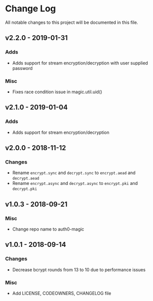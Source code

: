 # Change Log

All notable changes to this project will be documented in this file.

## v2.2.0 - 2019-01-31

### Adds

- Adds support for stream encryption/decryption with user supplied password

### Misc

- Fixes race condition issue in magic.util.uid()

## v2.1.0 - 2019-01-04

### Adds

- Adds support for stream encryption/decryption

## v2.0.0 - 2018-11-12

### Changes

- Rename `encrypt.sync` and `decrypt.sync` to `encrypt.aead` and `decrypt.aead`
- Rename `encrypt.async` and `decrypt.async` to `encrypt.pki` and `decrypt.pki`

## v1.0.3 - 2018-09-21

### Misc

- Change repo name to auth0-magic

## v1.0.1 - 2018-09-14

### Changes

- Decrease bcrypt rounds from 13 to 10 due to performance issues

### Misc

- Add LICENSE, CODEOWNERS, CHANGELOG file
